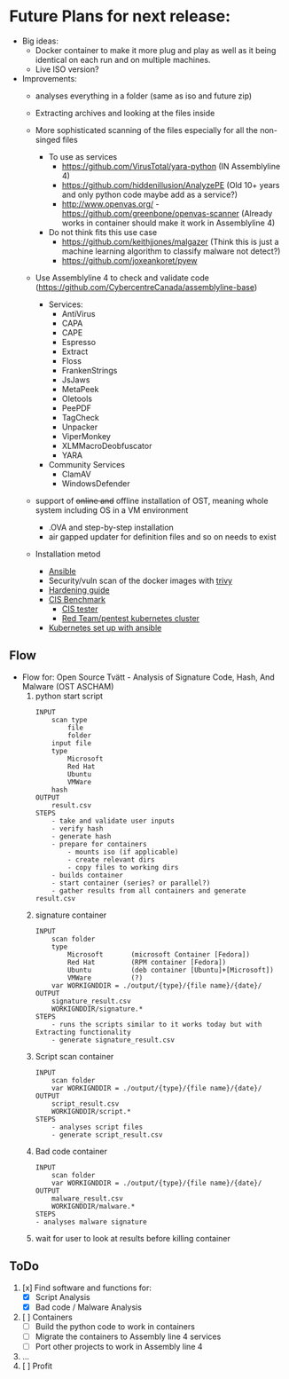 # Future Plans for next release:
- Big ideas:
	- Docker container to make it more plug and play as well as it being identical on each run and on multiple machines.
	- Live ISO version?
- Improvements:
	- analyses everything in a folder (same as iso and future zip)
	- Extracting archives and looking at the files inside
	- More sophisticated scanning of the files especially for all the non-singed files
		- To use as services
			- https://github.com/VirusTotal/yara-python (IN Assemblyline 4)
			- https://github.com/hiddenillusion/AnalyzePE	(Old 10+ years and only python code maybe add as a service?)
			- http://www.openvas.org/ - https://github.com/greenbone/openvas-scanner (Already works in container should make it work in Assemblyline 4)
		- Do not think fits this use case
			- https://github.com/keithjjones/malgazer (Think this is just a machine learning algorithm to classify malware not detect?)
			- https://github.com/joxeankoret/pyew
	- Use Assemblyline 4 to check and validate code (https://github.com/CybercentreCanada/assemblyline-base)
		- Services:
			- AntiVirus
			- CAPA
			- CAPE
			- Espresso
			- Extract
			- Floss
			- FrankenStrings
			- JsJaws
			- MetaPeek
			- Oletools
			- PeePDF
			- TagCheck
			- Unpacker
			- ViperMonkey
			- XLMMacroDeobfuscator
			- YARA
		- Community Services
			- ClamAV
			- WindowsDefender
	- support of ~~online and~~ offline installation of OST, meaning whole system including OS in a VM environment
		- .OVA and step-by-step installation
		- air gapped updater for definition files and so on needs to exist

	- Installation metod
		- [Ansible](https://docs.ansible.com/ansible/latest/collections/kubernetes/core/index.html)
		- Security/vuln scan of the docker images with [trivy](https://github.com/aquasecurity/trivy)
		- [Hardening guide](https://media.defense.gov/2022/Aug/29/2003066362/-1/-1/0/CTR_KUBERNETES_HARDENING_GUIDANCE_1.2_20220829.PDF)
		- [CIS Benchmark](https://www.cisecurity.org/benchmark/kubernetes)
			- [CIS tester](https://github.com/aquasecurity/kube-bench)
			- [Red Team/pentest kubernetes cluster](https://github.com/aquasecurity/kube-hunter)
		- [Kubernetes set up with ansible](https://github.com/techno-tim/k3s-ansible)

## Flow

- Flow for: Open Source Tvätt - Analysis of Signature Code, Hash, And Malware (OST ASCHAM)
	1. python start script
		```
		INPUT
			scan type
				file
				folder
			input file
			type
				Microsoft
				Red Hat
				Ubuntu
				VMWare
			hash
		OUTPUT
			result.csv
		STEPS
			- take and validate user inputs
			- verify hash
			- generate hash
			- prepare for containers
				- mounts iso (if applicable)
				- create relevant dirs
				- copy files to working dirs
			- builds container
			- start container (series? or parallel?)
			- gather results from all containers and generate result.csv
		```
	2. signature container
		```
		INPUT
			scan folder
			type
				Microsoft		(microsoft Container [Fedora])
				Red Hat			(RPM container [Fedora])
				Ubuntu			(deb container [Ubuntu]+[Microsoft])
				VMWare			(?)
			var WORKIGNDDIR = ./output/{type}/{file name}/{date}/
		OUTPUT
			signature_result.csv
			WORKIGNDDIR/signature.*
		STEPS
			- runs the scripts similar to it works today but with Extracting functionality
			- generate signature_result.csv
		```
	3. Script scan container
		```
		INPUT
			scan folder
			var WORKIGNDDIR = ./output/{type}/{file name}/{date}/
		OUTPUT
			script_result.csv
			WORKIGNDDIR/script.*
		STEPS
			- analyses script files
			- generate script_result.csv
		```
	4. Bad code container
		```
		INPUT
			scan folder
			var WORKIGNDDIR = ./output/{type}/{file name}/{date}/
		OUTPUT
			malware_result.csv
			WORKIGNDDIR/malware.*
		STEPS
		- analyses malware signature
		```
	6. wait for user to look at results before killing container

## ToDo

1. [x] Find software and functions for:
	- [x] Script Analysis
	- [x] Bad code / Malware Analysis
2. [ ] Containers
	- [ ] Build the python code to work in containers
	- [ ] Migrate the containers to Assembly line 4 services
	- [ ] Port other projects to work in Assembly line 4
3. ...
4. [ ] Profit

